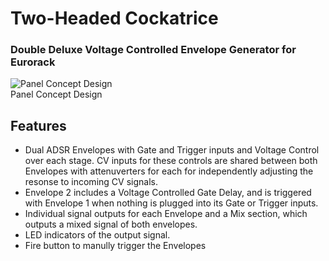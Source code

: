 # Two-Headed Cockatrice  
### Double Deluxe Voltage Controlled Envelope Generator for Eurorack
![Panel Concept Design](https://user-images.githubusercontent.com/1865305/185271879-ee4b27e7-6e64-477a-849c-f7a0866eb4c5.png)  
Panel Concept Design  

## Features  
- Dual ADSR Envelopes with Gate and Trigger inputs and Voltage Control over each stage.  CV inputs for these controls are shared between both Envelopes with attenuverters for each for independently adjusting the resonse to incoming CV signals.  
- Envelope 2 includes a Voltage Controlled Gate Delay, and is triggered with Envelope 1 when nothing is plugged into its Gate or Trigger inputs.  
- Individual signal outputs for each Envelope and a Mix section, which outputs a mixed signal of both envelopes.  
- LED indicators of the output signal.  
- Fire button to manully trigger the Envelopes
